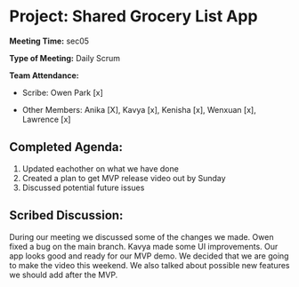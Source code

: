 # Project: Shared Grocery List App

**Meeting Time:** sec05

**Type of Meeting:** Daily Scrum

**Team Attendance:**

- Scribe:
  Owen Park [x]

- Other Members:
Anika [X],
Kavya [x],
Kenisha [x],
Wenxuan [x],
Lawrence [x]

## Completed Agenda:
1. Updated eachother on what we have done
2. Created a plan to get MVP release video out by Sunday
3. Discussed potential future issues

## Scribed Discussion:
During our meeting we discussed some of the changes we made. Owen fixed a bug on the main branch. Kavya made some UI improvements. Our app looks good and ready for our MVP demo. We decided that we are going to make the video this weekend. We also talked about possible new features we should add after the MVP.

